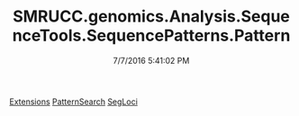 ﻿---
title: SMRUCC.genomics.Analysis.SequenceTools.SequencePatterns.Pattern
date: 7/7/2016 5:41:02 PM
---

[Extensions](T-SMRUCC.genomics.Analysis.SequenceTools.SequencePatterns.Pattern.Extensions.html)
[PatternSearch](T-SMRUCC.genomics.Analysis.SequenceTools.SequencePatterns.Pattern.PatternSearch.html)
[SegLoci](T-SMRUCC.genomics.Analysis.SequenceTools.SequencePatterns.Pattern.SegLoci.html)
